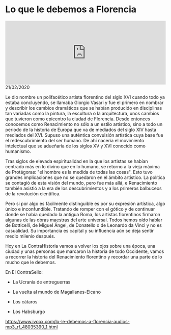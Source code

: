 # Lo que le debemos a Florencia
<iframe id='audio_88903085' frameborder='0' allowfullscreen='' scrolling='no' height='200' style='width:100%;' src='https://www.ivoox.com/player_ej_48035390_6_1.html' loading='lazy'></iframe>21/02/2020

Le dio nombre un polifacético artista florentino del siglo XVI cuando todo ya estaba concluyendo, se llamaba Giorgio Vasari y fue el primero en nombrar y describir los cambios dramáticos que se habían producido en disciplinas tan variadas como la pintura, la escultura o la arquitectura, unos cambios que tuvieron como epicentro la ciudad de Florencia. Desde entonces conocemos como Renacimiento no sólo a un estilo artístico, sino a todo un periodo de la historia de Europa que va de mediados del siglo XIV hasta mediados del XVI. Supuso una auténtica convulsión artística cuya base fue el redescubrimiento del ser humano. De ahí nacería el movimiento intelectual que se adueñaría de los siglos XV y XVI conocido como humanismo.  

 Tras siglos de elevada espiritualidad en la que los artistas se habían centrado más en lo divino que en lo humano, se retorno a la vieja máxima de Protágoras: "el hombre es la medida de todas las cosas". Esto tuvo grandes implicaciones que no se quedaron en el ámbito artístico. La política se contagió de esta visión del mundo, pero fue más allá, e Renacimiento también asistió a la era de los descubrimientos y a los primeros balbuceos de la revolución científica.  

 Pero si por algo es fácilmente distinguible es por su expresión artística, algo único e inconfundible. Tratando de romper con el gótico y de continuar donde se había quedado la antigua Roma, los artistas florentinos firmaron algunas de las obras maestras del arte universal. Todos hemos oído hablar de Botticelli, de Miguel Ángel, de Donatello o de Leonardo da Vinci y no es casualidad. Su importancia es capital y su influencia aún se deja sentir medio milenio después.  

 Hoy en La ContraHistoria vamos a volver los ojos sobre una época, una ciudad y unas personas que marcaron la historia de todo Occidente, vamos a recorrer la historia del Renacimiento florentino y recordar una parte de lo mucho que le debemos. 

 En El ContraSello:

 - La Ucrania de entreguerras

 - La vuelta al mundo de Magallanes-Elcano

 - Los cátaros

 - Los Habsburgo 

 

https://www.ivoox.com/lo-le-debemos-a-florencia-audios-mp3_rf_48035390_1.html
